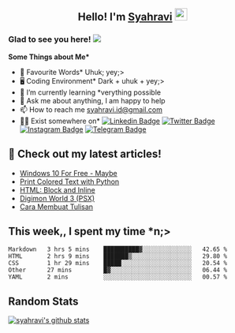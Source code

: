 <h2 align="center">Hello! I'm <a href="https://syahravi.github.io" target="_blank">Syahravi</a> <img src="https://media.giphy.com/media/hvRJCLFzcasrR4ia7z/giphy.gif" width="25px"></h2>

### Glad to see you here! ![](https://visitor-badge.glitch.me/badge?page_id=syahravi.syahravi)

<b> Some Things about Me*</b>
- 💬 Favourite Words\* Uhuk; yey;>
- 🖥️ Coding Environment\* Dark + uhuk + yey;>
- 🌱 I’m currently learning \*verything possible
- 👀 Ask me about anything, I am happy to help
- 📫 How to reach me syahravi.id@gmail.com
- 👨‍💻 Exist somewhere on\* 
[![Linkedin Badge](https://img.shields.io/badge/-LinkedIn-0e76a8?style=flat-square&logo=Linkedin&logoColor=white)](https://linkedin.com/in/syahravi/)
[![Twitter Badge](https://img.shields.io/badge/-Twitter-00acee?style=flat-square&logo=Twitter&logoColor=white)](https://twitter.com/syahraavi/)
[![Instagram Badge](https://img.shields.io/badge/-Instagram-e4405f?style=flat-square&logo=Instagram&logoColor=white)](https://instagram.com/syahraavi)
[![Telegram Badge](https://img.shields.io/badge/-Telegram-0088cc?style=flat-square&logo=Telegram&logoColor=white)](https://t.me/syahravi)
## 📝 Check out my latest articles!
<!-- BLOG-POST-LIST:START -->
- [Windows 10 For Free - Maybe](https://syahravi.my.id/windows-10-free/)
- [Print Colored Text with Python](https://syahravi.my.id/colorama/)
- [HTML: Block and Inline](https://syahravi.my.id/html-block-inline/)
- [Digimon World 3 &lpar;PSX&rpar;](https://syahravi.my.id/digimon-world-3/)
- [Cara Membuat Tulisan](https://syahravi.my.id/cara-membuat-tulisan/)
<!-- BLOG-POST-LIST:END -->

## This week,, I spent my time \*n;>
<!--START_SECTION:waka-->
```text
Markdown   3 hrs 5 mins    ██████████▓░░░░░░░░░░░░░░   42.65 % 
HTML       2 hrs 9 mins    ███████▒░░░░░░░░░░░░░░░░░   29.80 % 
CSS        1 hr 29 mins    █████░░░░░░░░░░░░░░░░░░░░   20.54 % 
Other      27 mins         █▓░░░░░░░░░░░░░░░░░░░░░░░   06.44 % 
YAML       2 mins          ░░░░░░░░░░░░░░░░░░░░░░░░░   00.57 % 
```
<!--END_SECTION:waka-->

## Random Stats
[![syahravi's github stats](https://github-readme-stats.vercel.app/api?username=syahravi&show_icons=true&theme=synthwave)](https://github.com/syahravi/)
